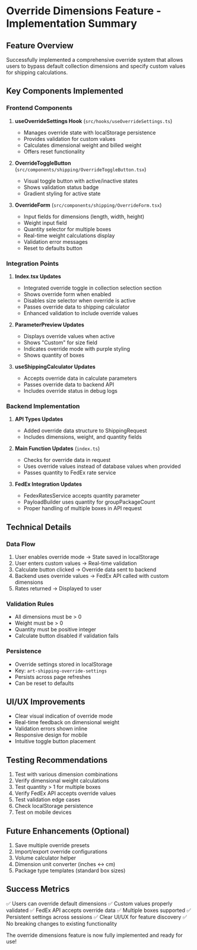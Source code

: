 # Override Dimensions Feature - Implementation Summary

## Feature Overview
Successfully implemented a comprehensive override system that allows users to bypass default collection dimensions and specify custom values for shipping calculations.

## Key Components Implemented

### Frontend Components
1. **useOverrideSettings Hook** (`src/hooks/useOverrideSettings.ts`)
   - Manages override state with localStorage persistence
   - Provides validation for custom values
   - Calculates dimensional weight and billed weight
   - Offers reset functionality

2. **OverrideToggleButton** (`src/components/shipping/OverrideToggleButton.tsx`)
   - Visual toggle button with active/inactive states
   - Shows validation status badge
   - Gradient styling for active state

3. **OverrideForm** (`src/components/shipping/OverrideForm.tsx`)
   - Input fields for dimensions (length, width, height)
   - Weight input field
   - Quantity selector for multiple boxes
   - Real-time weight calculations display
   - Validation error messages
   - Reset to defaults button

### Integration Points

1. **Index.tsx Updates**
   - Integrated override toggle in collection selection section
   - Shows override form when enabled
   - Disables size selector when override is active
   - Passes override data to shipping calculator
   - Enhanced validation to include override values

2. **ParameterPreview Updates**
   - Displays override values when active
   - Shows "Custom" for size field
   - Indicates override mode with purple styling
   - Shows quantity of boxes

3. **useShippingCalculator Updates**
   - Accepts override data in calculate parameters
   - Passes override data to backend API
   - Includes override status in debug logs

### Backend Implementation

1. **API Types Updates**
   - Added override data structure to ShippingRequest
   - Includes dimensions, weight, and quantity fields

2. **Main Function Updates** (`index.ts`)
   - Checks for override data in request
   - Uses override values instead of database values when provided
   - Passes quantity to FedEx rate service

3. **FedEx Integration Updates**
   - FedexRatesService accepts quantity parameter
   - PayloadBuilder uses quantity for groupPackageCount
   - Proper handling of multiple boxes in API request

## Technical Details

### Data Flow
1. User enables override mode → State saved in localStorage
2. User enters custom values → Real-time validation
3. Calculate button clicked → Override data sent to backend
4. Backend uses override values → FedEx API called with custom dimensions
5. Rates returned → Displayed to user

### Validation Rules
- All dimensions must be > 0
- Weight must be > 0
- Quantity must be positive integer
- Calculate button disabled if validation fails

### Persistence
- Override settings stored in localStorage
- Key: `art-shipping-override-settings`
- Persists across page refreshes
- Can be reset to defaults

## UI/UX Improvements
- Clear visual indication of override mode
- Real-time feedback on dimensional weight
- Validation errors shown inline
- Responsive design for mobile
- Intuitive toggle button placement

## Testing Recommendations
1. Test with various dimension combinations
2. Verify dimensional weight calculations
3. Test quantity > 1 for multiple boxes
4. Verify FedEx API accepts override values
5. Test validation edge cases
6. Check localStorage persistence
7. Test on mobile devices

## Future Enhancements (Optional)
1. Save multiple override presets
2. Import/export override configurations
3. Volume calculator helper
4. Dimension unit converter (inches ↔ cm)
5. Package type templates (standard box sizes)

## Success Metrics
✅ Users can override default dimensions
✅ Custom values properly validated
✅ FedEx API accepts override data
✅ Multiple boxes supported
✅ Persistent settings across sessions
✅ Clear UI/UX for feature discovery
✅ No breaking changes to existing functionality

The override dimensions feature is now fully implemented and ready for use!

